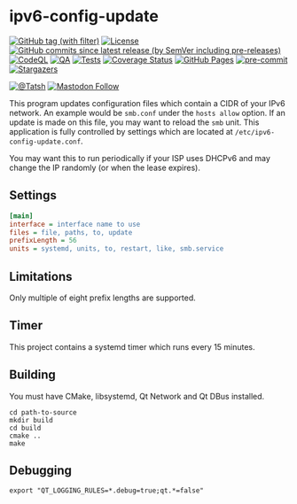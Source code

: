 # ipv6-config-update

[![GitHub tag (with filter)](https://img.shields.io/github/v/tag/Tatsh/ipv6-config-update)](https://github.com/Tatsh/ipv6-config-update/tags)
[![License](https://img.shields.io/github/license/Tatsh/ipv6-config-update)](https://github.com/Tatsh/ipv6-config-update/blob/master/LICENSE.txt)
[![GitHub commits since latest release (by SemVer including pre-releases)](https://img.shields.io/github/commits-since/Tatsh/ipv6-config-update/v0.0.0/master)](https://github.com/Tatsh/ipv6-config-update/compare/v0.0.0...master)
[![CodeQL](https://github.com/Tatsh/ipv6-config-update/actions/workflows/codeql.yml/badge.svg)](https://github.com/Tatsh/ipv6-config-update/actions/workflows/codeql.yml)
[![QA](https://github.com/Tatsh/ipv6-config-update/actions/workflows/qa.yml/badge.svg)](https://github.com/Tatsh/ipv6-config-update/actions/workflows/qa.yml)
[![Tests](https://github.com/Tatsh/ipv6-config-update/actions/workflows/tests.yml/badge.svg)](https://github.com/Tatsh/ipv6-config-update/actions/workflows/tests.yml)
[![Coverage Status](https://coveralls.io/repos/github/Tatsh/ipv6-config-update/badge.svg?branch=master)](https://coveralls.io/github/Tatsh/ipv6-config-update?branch=master)
[![GitHub Pages](https://github.com/Tatsh/ipv6-config-update/actions/workflows/pages/pages-build-deployment/badge.svg)](https://tatsh.github.io/ipv6-config-update/)
[![pre-commit](https://img.shields.io/badge/pre--commit-enabled-brightgreen?logo=pre-commit&logoColor=white)](https://github.com/pre-commit/pre-commit)
[![Stargazers](https://img.shields.io/github/stars/Tatsh/ipv6-config-update?logo=github&style=flat)](https://github.com/Tatsh/ipv6-config-update/stargazers)

[![@Tatsh](https://img.shields.io/badge/dynamic/json?url=https%3A%2F%2Fpublic.api.bsky.app%2Fxrpc%2Fapp.bsky.actor.getProfile%2F%3Factor%3Ddid%3Aplc%3Auq42idtvuccnmtl57nsucz72%26query%3D%24.followersCount%26style%3Dsocial%26logo%3Dbluesky%26label%3DFollow%2520%40Tatsh&query=%24.followersCount&style=social&logo=bluesky&label=Follow%20%40Tatsh)](https://bsky.app/profile/Tatsh.bsky.social)
[![Mastodon Follow](https://img.shields.io/mastodon/follow/109370961877277568?domain=hostux.social&style=social)](https://hostux.social/@Tatsh)

This program updates configuration files which contain a CIDR of your IPv6 network. An example
would be `smb.conf` under the `hosts allow` option. If an update is made on this file, you may want
to reload the `smb` unit. This application is fully controlled by settings which are located at
`/etc/ipv6-config-update.conf`.

You may want this to run periodically if your ISP uses DHCPv6 and may change the IP randomly
(or when the lease expires).

## Settings

```ini
[main]
interface = interface name to use
files = file, paths, to, update
prefixLength = 56
units = systemd, units, to, restart, like, smb.service
```

## Limitations

Only multiple of eight prefix lengths are supported.

## Timer

This project contains a systemd timer which runs every 15 minutes.

## Building

You must have CMake, libsystemd, Qt Network and Qt DBus installed.

```shell
cd path-to-source
mkdir build
cd build
cmake ..
make
```

## Debugging

```shell
export "QT_LOGGING_RULES=*.debug=true;qt.*=false"
```
